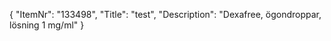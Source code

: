 {
  "ItemNr": "133498",
  "Title": "test",
  "Description": "Dexafree, ögondroppar, lösning 1 mg/ml"
}